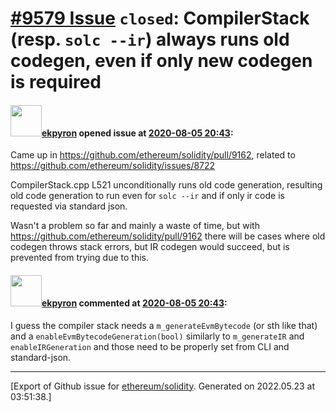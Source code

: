# [\#9579 Issue](https://github.com/ethereum/solidity/issues/9579) `closed`: CompilerStack (resp. ``solc --ir``) always runs old codegen, even if only new codegen is required

#### <img src="https://avatars.githubusercontent.com/u/1347491?v=4" width="50">[ekpyron](https://github.com/ekpyron) opened issue at [2020-08-05 20:43](https://github.com/ethereum/solidity/issues/9579):

Came up in https://github.com/ethereum/solidity/pull/9162,
related to https://github.com/ethereum/solidity/issues/8722

CompilerStack.cpp L521 unconditionally runs old code generation, resulting old code generation to run even for ``solc --ir`` and if only ir code is requested via standard json.

Wasn't a problem so far and mainly a waste of time, but with https://github.com/ethereum/solidity/pull/9162 there will be cases where old codegen throws stack errors, but IR codegen would succeed, but is prevented from trying due to this.

#### <img src="https://avatars.githubusercontent.com/u/1347491?v=4" width="50">[ekpyron](https://github.com/ekpyron) commented at [2020-08-05 20:43](https://github.com/ethereum/solidity/issues/9579#issuecomment-669498133):

I guess the compiler stack needs a ``m_generateEvmBytecode`` (or sth like that) and a ``enableEvmBytecodeGeneration(bool)`` similarly to ``m_generateIR`` and ``enableIRGeneration`` and those need to be properly set from CLI and standard-json.


-------------------------------------------------------------------------------



[Export of Github issue for [ethereum/solidity](https://github.com/ethereum/solidity). Generated on 2022.05.23 at 03:51:38.]
